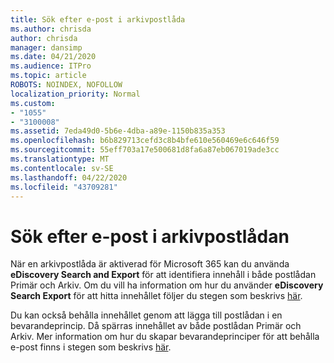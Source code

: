 ```yaml
---
title: Sök efter e-post i arkivpostlåda
ms.author: chrisda
author: chrisda
manager: dansimp
ms.date: 04/21/2020
ms.audience: ITPro
ms.topic: article
ROBOTS: NOINDEX, NOFOLLOW
localization_priority: Normal
ms.custom:
- "1055"
- "3100008"
ms.assetid: 7eda49d0-5b6e-4dba-a89e-1150b835a353
ms.openlocfilehash: b6b829713cefd3c8b4bfe610e560469e6c646f59
ms.sourcegitcommit: 55eff703a17e500681d8fa6a87eb067019ade3cc
ms.translationtype: MT
ms.contentlocale: sv-SE
ms.lasthandoff: 04/22/2020
ms.locfileid: "43709281"
---
```

# <a name="search-for-email-in-the-archive-mailbox"></a>Sök efter e-post i arkivpostlådan

När en arkivpostlåda är aktiverad för Microsoft 365 kan du använda **eDiscovery Search and Export** för att identifiera innehåll i både postlådan Primär och Arkiv. Om du vill ha information om hur du använder **eDiscovery Search Export** för att hitta innehållet följer du stegen som beskrivs [här](https://docs.microsoft.com/office365/securitycompliance/export-search-results).
  
Du kan också behålla innehållet genom att lägga till postlådan i en bevarandeprincip. Då spärras innehållet av både postlådan Primär och Arkiv. Mer information om hur du skapar bevarandeprinciper för att behålla e-post finns i stegen som beskrivs [här](https://docs.microsoft.com/Office365/securitycompliance/retention-policies).
  